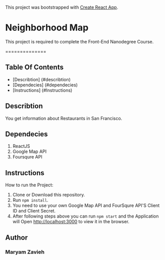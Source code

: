 This project was bootstrapped with [Create React App](https://github.com/facebook/create-react-app).

# Neighborhood Map

This project is required to complete the Front-End Nanodegree Course.

==============
## Table Of Contents
 - [Describtion] (#describtion)
 - [Dependecies] (#dependecies)
 - [Instructions] (#Instructions)

## Describtion

You get information about Restaurants in San Francisco.


## Dependecies

1. ReactJS
2. Google Map API
3. Foursqure API


## Instructions

How to run the Project:

1. Clone or Download this repository.
2. Run `npm install`.
3. You need to use your own Google Map API and FourSqure API'S Client ID and Client Secret.
4. After following steps above you can run `npm start` and the Application will Open [http://localhost:3000](http://localhost:3000) to view it in the browser.


## Author 
### Maryam Zavieh